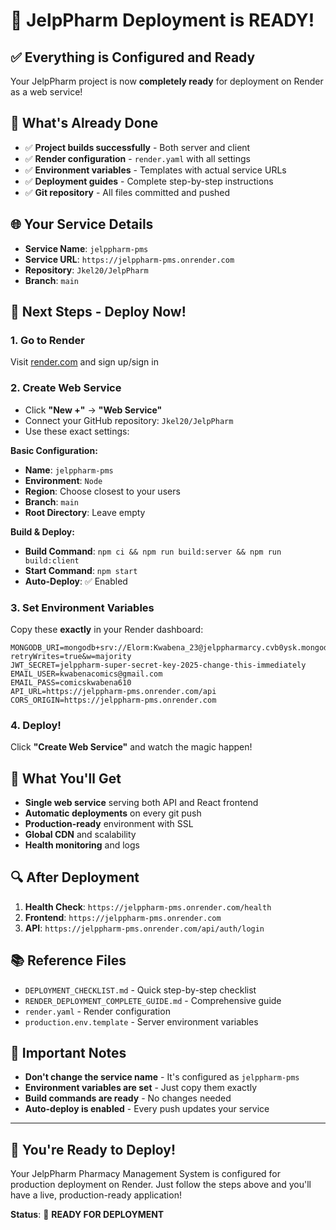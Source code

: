 # 🎉 JelpPharm Deployment is READY!

## ✅ **Everything is Configured and Ready**

Your JelpPharm project is now **completely ready** for deployment on Render as a web service!

## 🚀 **What's Already Done**

- ✅ **Project builds successfully** - Both server and client
- ✅ **Render configuration** - `render.yaml` with all settings
- ✅ **Environment variables** - Templates with actual service URLs
- ✅ **Deployment guides** - Complete step-by-step instructions
- ✅ **Git repository** - All files committed and pushed

## 🌐 **Your Service Details**

- **Service Name**: `jelppharm-pms`
- **Service URL**: `https://jelppharm-pms.onrender.com`
- **Repository**: `Jkel20/JelpPharm`
- **Branch**: `main`

## 🔧 **Next Steps - Deploy Now!**

### **1. Go to Render**
Visit [render.com](https://render.com) and sign up/sign in

### **2. Create Web Service**
- Click **"New +"** → **"Web Service"**
- Connect your GitHub repository: `Jkel20/JelpPharm`
- Use these exact settings:

**Basic Configuration:**
- **Name**: `jelppharm-pms`
- **Environment**: `Node`
- **Region**: Choose closest to your users
- **Branch**: `main`
- **Root Directory**: Leave empty

**Build & Deploy:**
- **Build Command**: `npm ci && npm run build:server && npm run build:client`
- **Start Command**: `npm start`
- **Auto-Deploy**: ✅ Enabled

### **3. Set Environment Variables**
Copy these **exactly** in your Render dashboard:

```
MONGODB_URI=mongodb+srv://Elorm:Kwabena_23@jelppharmarcy.cvb0ysk.mongodb.net/jelp_pharm_pms?retryWrites=true&w=majority
JWT_SECRET=jelppharm-super-secret-key-2025-change-this-immediately
EMAIL_USER=kwabenacomics@gmail.com
EMAIL_PASS=comicskwabena610
API_URL=https://jelppharm-pms.onrender.com/api
CORS_ORIGIN=https://jelppharm-pms.onrender.com
```

### **4. Deploy!**
Click **"Create Web Service"** and watch the magic happen!

## 🎯 **What You'll Get**

- **Single web service** serving both API and React frontend
- **Automatic deployments** on every git push
- **Production-ready** environment with SSL
- **Global CDN** and scalability
- **Health monitoring** and logs

## 🔍 **After Deployment**

1. **Health Check**: `https://jelppharm-pms.onrender.com/health`
2. **Frontend**: `https://jelppharm-pms.onrender.com`
3. **API**: `https://jelppharm-pms.onrender.com/api/auth/login`

## 📚 **Reference Files**

- `DEPLOYMENT_CHECKLIST.md` - Quick step-by-step checklist
- `RENDER_DEPLOYMENT_COMPLETE_GUIDE.md` - Comprehensive guide
- `render.yaml` - Render configuration
- `production.env.template` - Server environment variables

## 🚨 **Important Notes**

- **Don't change the service name** - It's configured as `jelppharm-pms`
- **Environment variables are set** - Just copy them exactly
- **Build commands are ready** - No changes needed
- **Auto-deploy is enabled** - Every push updates your service

---

## 🎉 **You're Ready to Deploy!**

Your JelpPharm Pharmacy Management System is configured for production deployment on Render. Just follow the steps above and you'll have a live, production-ready application!

**Status**: 🚀 **READY FOR DEPLOYMENT**

